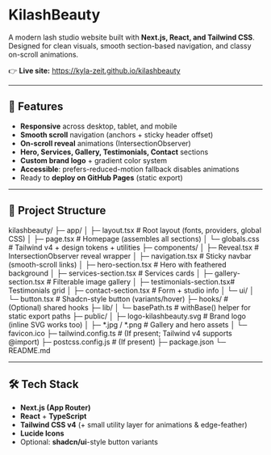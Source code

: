 # KilashBeauty

A modern lash studio website built with **Next.js, React, and Tailwind CSS**.  
Designed for clean visuals, smooth section-based navigation, and classy on-scroll animations.

👉 **Live site:** https://kyla-zeit.github.io/kilashbeauty

---

## 🚀 Features

- **Responsive** across desktop, tablet, and mobile
- **Smooth scroll** navigation (anchors + sticky header offset)
- **On-scroll reveal** animations (IntersectionObserver)
- **Hero, Services, Gallery, Testimonials, Contact** sections
- **Custom brand logo** + gradient color system
- **Accessible**: prefers-reduced-motion fallback disables animations
- Ready to **deploy on GitHub Pages** (static export)

---

## 📂 Project Structure

kilashbeauty/
├─ app/
│ ├─ layout.tsx  # Root layout (fonts, providers, global CSS)
│ ├─ page.tsx  # Homepage (assembles all sections)
│ └─ globals.css  # Tailwind v4 + design tokens + utilities
├─ components/
│ ├─ Reveal.tsx  # IntersectionObserver reveal wrapper
│ ├─ navigation.tsx  # Sticky navbar (smooth-scroll links)
│ ├─ hero-section.tsx # Hero with feathered background
│ ├─ services-section.tsx # Services cards
│ ├─ gallery-section.tsx # Filterable image gallery
│ ├─ testimonials-section.tsx# Testimonials grid
│ ├─ contact-section.tsx # Form + studio info
│ └─ ui/
│ └─ button.tsx # Shadcn-style button (variants/hover)
├─ hooks/ # (Optional) shared hooks
├─ lib/
│ └─ basePath.ts # withBase() helper for static export paths
├─ public/
│ ├─ logo-kilashbeauty.svg # Brand logo (inline SVG works too)
│ ├─ *.jpg / *.png # Gallery and hero assets
│ └─ favicon.ico
├─ tailwind.config.ts # (If present; Tailwind v4 supports @import)
├─ postcss.config.js # (If present)
├─ package.json
└─ README.md

---

## 🛠️ Tech Stack

- **Next.js (App Router)**
- **React** + **TypeScript**
- **Tailwind CSS v4** (+ small utility layer for animations & edge-feather)
- **Lucide Icons**
- Optional: **shadcn/ui**-style button variants
